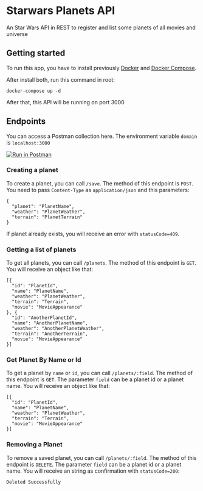 # Starwars Planets API
An Star Wars API in REST to register and list some planets of all movies and universe

## Getting started
To run this app, you have to install previously [Docker](https://docs.docker.com/install/) and [Docker Compose](https://docs.docker.com/compose/install/).

After install both, run this command in root:

```
docker-compose up -d
```

After that, this API will be running on port 3000

## Endpoints

You can access a Postman collection here. The environment variable `domain` is `localhost:3000`

[![Run in Postman](https://run.pstmn.io/button.svg)](https://app.getpostman.com/run-collection/5f89fc826929ef2aa0d9)


### Creating a planet
To create a planet, you can call `/save`. The method of this endpoint is `POST`. You need to pass `Content-Type` as `application/json` and this parameters:
```
{
  "planet": "PlanetName",
  "weather": "PlanetWeather",
  "terrain": "PlanetTerrain"
}
```

If planet already exists, you will receive an error with `statusCode=409`.

### Getting a list of planets
To get all planets, you can call `/planets`. The method of this endpoint is `GET`. You will receive an object like that:

```
[{
  "id": "PlanetId",
  "name": "PlanetName",
  "weather": "PlanetWeather",
  "terrain": "Terrain",
  "movie": "MovieAppearance"
}, {
  "id": "AnotherPlanetId",
  "name": "AnotherPlanetName",
  "weather": "AnotherPlanetWeather",
  "terrain": "AnotherTerrain",
  "movie": "MovieAppearance"
}]
```

### Get Planet By Name or Id
To get a planet by `name` or `id`, you can call `/planets/:field`. The method of this endpoint is `GET`. The parameter `field` can be a planet id or a planet name. You will receive an object like that:

```
[{
  "id": "PlanetId",
  "name": "PlanetName",
  "weather": "PlanetWeather",
  "terrain": "Terrain",
  "movie": "MovieAppearance"
}]
```

### Removing a Planet
To remove a saved planet, you can call `/planets/:field`. The method of this endpoint is `DELETE`. The parameter `field` can be a planet id or a planet name. You will receive an string as confirmation with `statusCode=200`:

```
Deleted Successfully
```
